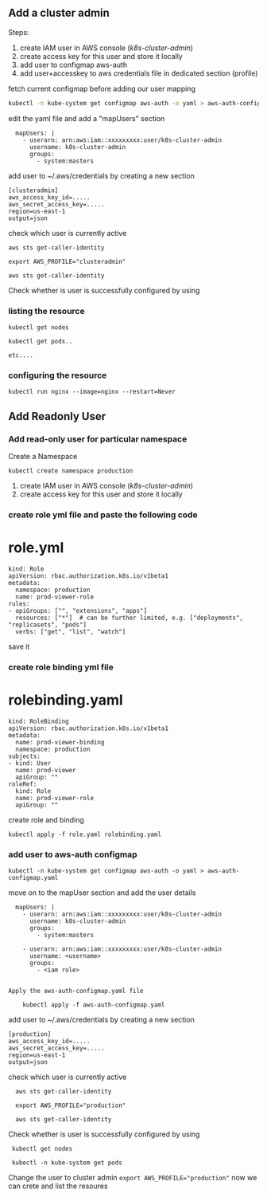 ## Add a cluster admin

Steps:

1. create IAM user in AWS console (_k8s-cluster-admin_)
2. create access key for this user and store it locally
3. add user to configmap aws-auth
4. add user+accesskey to aws credentials file in dedicated section (profile)

fetch current configmap before adding our user mapping

```bash
kubectl -n kube-system get configmap aws-auth -o yaml > aws-auth-configmap.yaml
```

edit the yaml file and add a "mapUsers" section

```
  mapUsers: |
    - userarn: arn:aws:iam::xxxxxxxxx:user/k8s-cluster-admin
      username: k8s-cluster-admin
      groups:
        - system:masters
```

add user to ~/.aws/credentials by creating a new section

```
[clusteradmin]
aws_access_key_id=.....
aws_secret_access_key=.....
region=us-east-1
output=json
```

check which user is currently active

```
aws sts get-caller-identity

export AWS_PROFILE="clusteradmin"

aws sts get-caller-identity
```
Check whether is user is successfully  configured by using 

### listing the resource 
```
kubectl get nodes

kubectl get pods..

etc....

```
### configuring the resource


```
kubectl run nginx --image=nginx --restart=Never
```


## Add Readonly User 

### Add read-only user for particular namespace
 
 Create a Namespace

```
kubectl create namespace production
```

1. create IAM user in AWS console (_k8s-cluster-admin_)
2. create access key for this user and store it locally

### create role yml file and paste the following code

role.yml
========
```
kind: Role
apiVersion: rbac.authorization.k8s.io/v1beta1
metadata:
  namespace: production
  name: prod-viewer-role
rules:
- apiGroups: ["", "extensions", "apps"]
  resources: ["*"]  # can be further limited, e.g. ["deployments", "replicasets", "pods"]
  verbs: ["get", "list", "watch"] 
```

save it

### create  role binding yml file 

rolebinding.yaml
================

```
kind: RoleBinding
apiVersion: rbac.authorization.k8s.io/v1beta1
metadata:
  name: prod-viewer-binding
  namespace: production
subjects:
- kind: User
  name: prod-viewer
  apiGroup: ""
roleRef:
  kind: Role
  name: prod-viewer-role
  apiGroup: ""
```

create role and binding

```
kubectl apply -f role.yaml rolebinding.yaml
```

### add user to aws-auth configmap

```
kubectl -n kube-system get configmap aws-auth -o yaml > aws-auth-configmap.yaml
```
move on to the mapUser section and add the user details

```
  mapUsers: |
    - userarn: arn:aws:iam::xxxxxxxxx:user/k8s-cluster-admin
      username: k8s-cluster-admin
      groups:
        - system:masters
        
    - userarn: arn:aws:iam::xxxxxxxxx:user/k8s-cluster-admin
      username: <username>
      groups:
        - <iam role>
        
```
    
    Apply the aws-auth-configmap.yaml file
    
```
    kubectl apply -f aws-auth-configmap.yaml
```
    
   add user to ~/.aws/credentials by creating a new section

```
[production]
aws_access_key_id=.....
aws_secret_access_key=.....
region=us-east-1
output=json
```     

check which user is currently active

```
  aws sts get-caller-identity

  export AWS_PROFILE="production"

  aws sts get-caller-identity
```
Check whether is user is successfully  configured by using 

```
 kubectl get nodes
```

```
 kubectl -n kube-system get pods
```
Change the user to cluster admin ```export AWS_PROFILE="production"``` now we can crete and list the resoures


        
